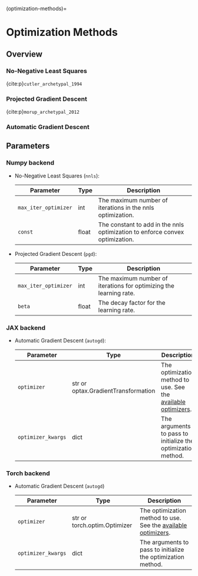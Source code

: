 (optimization-methods)=

# Optimization Methods

## Overview

### No-Negative Least Squares

{cite:p}`cutler_archetypal_1994`

### Projected Gradient Descent

{cite:p}`morup_archetypal_2012`

### Automatic Gradient Descent



## Parameters

### Numpy backend

* No-Negative Least Squares (`nnls`):

    | Parameter            | Type   | Description                                                                  |
    |----------------------|--------|------------------------------------------------------------------------------|
    | `max_iter_optimizer` | int    | The maximum number of iterations in the nnls optimization.                   |
    | `const`              | float  | The constant to add in the nnls optimization to enforce convex optimization. |

* Projected Gradient Descent (`pgd`):

    | Parameter            | Type  | Description                                                        |
    |----------------------|-------|--------------------------------------------------------------------|
    | `max_iter_optimizer` | int   | The maximum number of iterations for optimizing the learning rate. |
    | `beta`               | float | The decay factor for the learning rate.                            |

### JAX backend

* Automatic Gradient Descent (`autogd`):

    | Parameter          | Type                                | Description                                                                                                                 |
    |--------------------|-------------------------------------|-----------------------------------------------------------------------------------------------------------------------------|
    | `optimizer`        | str or optax.GradientTransformation | The optimization method to use. See the [available optimizers](https://optax.readthedocs.io/en/latest/api/optimizers.html). |
    | `optimizer_kwargs` | dict                                | The arguments to pass to initialize the optimization method.                                                                |


### Torch backend

* Automatic Gradient Descent (`autogd`)

    | Parameter          | Type                                | Description                                                                                                            |
    |--------------------|-------------------------------------|------------------------------------------------------------------------------------------------------------------------|
    | `optimizer`        | str or torch.optim.Optimizer        | The optimization method to use. See the [available optimizers](https://pytorch.org/docs/stable/optim.html#Algorithms). |
    | `optimizer_kwargs` | dict                                | The arguments to pass to initialize the optimization method.                                                           |
